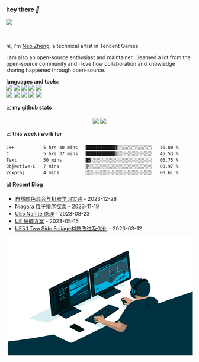 ### hey there *👋*



![](https://komarev.com/ghpvc/?username=aIFzzf&color=blue)

<br />

hi, i'm [Neo Zheng](https://neozheng.cn/), a technical artist in Tencent Games.

i am also an open-source enthusiast and maintainer. i learned a lot from the open-source community and i love how collaboration and knowledge sharing happened through open-source.




**languages and tools:**  
![](https://img.shields.io/badge/OS-Linux-informational?style=flat&logo=linux&logoColor=white&color=red)
![](https://img.shields.io/badge/C++-Code-blue.svg?style=flat&logo=c%2B%2B)
![](https://img.shields.io/badge/Code-Python-informational?style=flat&logo=python&logoColor=white&color=green)
![](https://img.shields.io/badge/Code-Git-informational?style=flat&logo=Git&logoColor=white&color=yellow)
![](https://img.shields.io/badge/Code-html-informational?style=flat&logo=HTML&logoColor=white&color=orange)
<br />
![](https://img.shields.io/badge/maya-informational?style=flat&logo=maya&logoColor=white&color=lightgreen)
![](https://img.shields.io/badge/3dsmax-informational?style=flat&logo=3dsmax&logoColor=white&color=green)
![](https://img.shields.io/badge/photoshop-informational?style=flat&logo=photoshop&logoColor=white&color=blue)
![](https://img.shields.io/badge/unreal-informational?style=flat&logo=unreal&logoColor=white&color=blueviolet)
![](https://img.shields.io/badge/unity-informational?style=flat&logo=unity&logoColor=white&color=lightgray)


**📈 my github stats**

<div align="center">
<span>  </span>
<img height="170px" src="https://github-readme-stats-mu-puce.vercel.app/api?username=aIFzzf" /><span>  </span><img height="170px" src="https://github-readme-stats-mu-puce.vercel.app/api/top-langs/?username=aIFzzf&layout=compact&langs_count=8" />
<span>  </span>
</div>



**📈 this week i work for**


<!--START_SECTION:waka-->

```txt
C++           5 hrs 40 mins   ███████████▓░░░░░░░░░░░░░   46.00 %
C             5 hrs 37 mins   ███████████▒░░░░░░░░░░░░░   45.53 %
Text          50 mins         █▓░░░░░░░░░░░░░░░░░░░░░░░   06.75 %
Objective-C   7 mins          ▒░░░░░░░░░░░░░░░░░░░░░░░░   00.97 %
Vcxproj       4 mins          ░░░░░░░░░░░░░░░░░░░░░░░░░   00.61 %
```

<!--END_SECTION:waka-->



 **📊 <a href="https://neozheng.cn/" target="_blank">Recent Blog</a>** 

 <!-- START_SECTION:blog -->
* <a href='http://example.com/2023/12/28/%E8%87%AA%E7%84%B6%E9%A2%9C%E8%89%B2%E6%B7%B7%E5%90%88%E4%B8%8E%E6%9C%BA%E5%99%A8%E5%AD%A6%E4%B9%A0%E5%AE%9E%E8%B7%B5/' target='_blank'>自然颜色混合与机器学习实践</a> - 2023-12-28
* <a href='http://example.com/2023/11/19/Niagara%E7%B2%92%E5%AD%90%E6%8E%92%E5%BA%8F%E6%8E%A2%E7%B4%A2/' target='_blank'>Niagara 粒子排序探索</a> - 2023-11-19
* <a href='http://example.com/2023/08/24/UE5%20Nanite%20%E5%8E%9F%E7%90%86/' target='_blank'>UE5 Nanite 原理</a> - 2023-08-23
* <a href='http://example.com/2023/05/15/UE%20%E7%A0%B4%E7%A2%8E%E6%96%B9%E6%A1%88/' target='_blank'>UE 破碎方案</a> - 2023-05-15
* <a href='http://example.com/2023/03/12/UE5.1%20%E6%A0%91%E5%8F%B6%E6%9D%90%E8%B4%A8%E5%AF%B9%E6%AF%94/' target='_blank'>UE5.1 Two Side Foliage材质改进及优化</a> - 2023-03-12
<!-- END_SECTION:blog --> 



<img align="right" alt="GIF" src="https://github.com/aIFzzf/aIFzzf/blob/main/code.gif?raw=true" width="500" height="320" />
